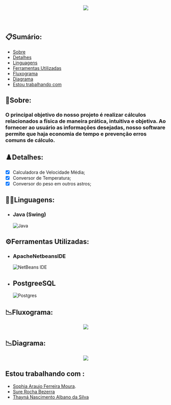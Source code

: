 <div align = "center">
<img src = "https://github.com/sophimoura/Projeto-Fisica-Programada/assets/124884847/0266bf54-a289-4b4b-9af1-1da05baf116b" />
</div>
<h3 align = "center">

</h3><br>

## 📋Sumário: 
* [Sobre](#Sobre)
* [Detalhes](#Detalhes)
* [Linguagens](#Linguagens)
* [Ferramentas Utilizadas](#Ferramentas-Utilizadas)
* [Fluxograma](#Fluxograma)
* [Diagrama](#Diagrama)
* [Estou trabalhando com](#Estou-trabalhando-com)

## 🔐Sobre: 
<h3>
O principal objetivo do nosso projeto é realizar cálculos relacionados a física de maneira prática, intuitiva e objetiva. Ao fornecer ao usuário as informações desejadas, nosso software permite que haja economia de tempo e prevenção erros comuns de cálculo.
</h3>

## ♟️Detalhes:
* [x] Calculadora de Velocidade Média;
* [x] Conversor de Temperatura;
* [x] Conversor do peso em outros astros;

## 👩‍💻Linguagens:

* ### Java (Swing)
  ![Java](https://img.shields.io/badge/java-%23ED8B00.svg?style=for-the-badge&logo=openjdk&logoColor=white)

## ⚙️Ferramentas Utilizadas:

* ### ApacheNetbeansIDE
  ![NetBeans IDE](https://img.shields.io/badge/NetBeansIDE-1B6AC6.svg?style=for-the-badge&logo=apache-netbeans-ide&logoColor=white)
* ## PostgreeSQL
  ![Postgres](https://img.shields.io/badge/postgres-%23316192.svg?style=for-the-badge&logo=postgresql&logoColor=white)

## 📉Fluxograma:

<div align = "center">
  <img src = "https://github.com/sophimoura/Projeto-Fisica-Programada/assets/124884847/27d4fbce-c13c-45db-a92a-abea40f863fe" />
</div>

## 📉Diagrama:
<div align = "center">
  <img src = "https://github.com/isabellybarbosac/ProjetoFinalJava_POO2023.1/assets/125043792/1d14e7bf-a0d6-4449-b8fa-7d0bdbc711d0"
  />
</div>

## Estou trabalhando com :
* [Sophia Araujo Ferreira Moura](https://github.com/sophimoura).
* [Sure Rocha Bezerra ](https://github.com/surerocha)
* [Thayná Nascimento Albano da Silva](https://github.com/thaynaxt)
